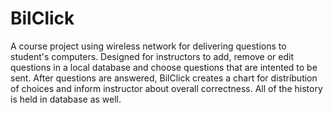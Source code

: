 # BilClick

A course project using wireless network for delivering questions to student's computers. Designed for instructors to add, remove or edit questions in a local database and choose questions that are intented to be sent. After questions are answered, BilClick creates a chart for distribution of choices and inform instructor about overall correctness. All of the history is held in database as well.
